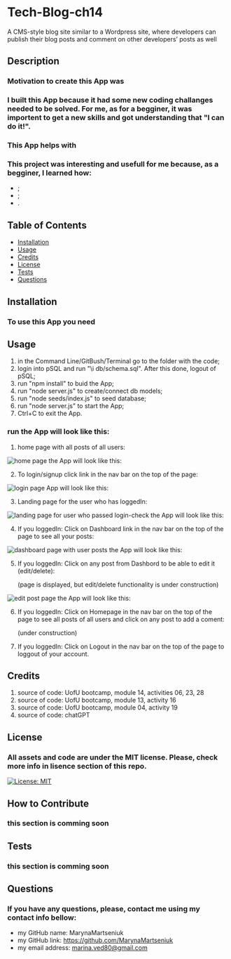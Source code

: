 # Tech-Blog-ch14
A CMS-style blog site similar to a Wordpress site, where developers can publish their blog posts and comment on other developers’ posts as well

## Description
### Motivation to create this App was 
### I built this App because it had some new coding challanges needed to be solved. For me, as for a begginer, it was importent to get a new skills and got understanding that "I can do it!".
### This App helps with
### This project was interesting and usefull for me because, as a begginer, I learned how:
- ;
- ;
- .

## Table of Contents

- [Installation](#installation)
- [Usage](#usage)
- [Credits](#credits)
- [License](#license)
- [Tests](#tests)
- [Questions](#questions)

## Installation
### To use this App you need 

## Usage
1. in the Command Line/GitBush/Terminal go to the folder with the code;
2. login into pSQL and run "\i db/schema.sql". After this done, logout of pSQL;
3. run "npm install" to buid the App;
4. run "node server.js" to create/connect db models;
5. run "node seeds/index.js" to seed database;
6. run "node server.js" to start the App; 
7. Ctrl+C to exit the App.

### run the App will look like this:
1. home page with all posts of all users:
   
![home page the App will look like this:](https://github.com/MarynaMartseniuk/Tech-Blog-ch14/blob/main/assets/images/home.jpg)

2. To login/signup click link in the nav bar on the top of the page:
   
![login page App will look like this:](https://github.com/MarynaMartseniuk/Tech-Blog-ch14/blob/main/assets/images/login.jpg)

3. Landing page for the user who has loggedIn:
   
![landing page for user who passed login-check the App will look like this:](https://github.com/MarynaMartseniuk/Tech-Blog-ch14/blob/main/assets/images/landing.jpg)

4. If you loggedIn: Click on Dashboard link in the nav bar on the top of the page to see all your posts:
   
![dashboard page with user posts the App will look like this:](https://github.com/MarynaMartseniuk/Tech-Blog-ch14/blob/main/assets/images/dashboard.jpg)

5. If you loggedIn: Click on any post from Dashbord to be able to edit it (edit/delete):
    
    (page is displayed, but edit/delete functionality is under construction)
    
![edit post page the App will look like this:](https://github.com/MarynaMartseniuk/Tech-Blog-ch14/blob/main/assets/images/postEdit.jpg)

6. If you loggedIn: Click on Homepage in the nav bar on the top of the page to see all posts of all users and click on any post to add a coment:
    
    (under construction)
    
7. If you loggedIn: Click on Logout in the nav bar on the top of the page to loggout of your account.

## Credits
1. source of code: UofU bootcamp, module 14, activities 06, 23, 28
2. source of code: UofU bootcamp, module 13, activity 16
3. source of code: UofU bootcamp, module 04, activity 19
2. source of code: chatGPT

## License
### All assets and code are under the MIT license. Please, check more info in lisence section of this repo.
[![License: MIT](https://img.shields.io/badge/License-MIT-yellow.svg)](https://opensource.org/licenses/MIT)

## How to Contribute
### this section is comming soon

## Tests
### this section is comming soon

## Questions
### If you have any questions, please, contact me using my contact info bellow:
- my GitHub name: MarynaMartseniuk
- my GitHub link: https://github.com/MarynaMartseniuk
- my email address: marina.ved80@gmail.com
